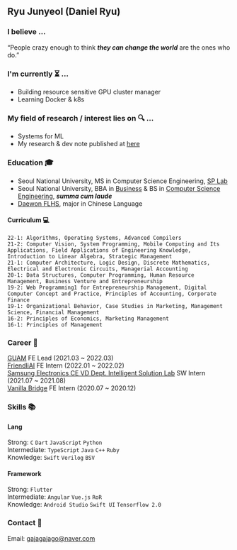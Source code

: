 ## Ryu Junyeol (Daniel Ryu)

### I believe ...
“People crazy enough to think **_they can change the world_** are the ones who do.”

### I'm currently ⏳ ...
- Building resource sensitive GPU cluster manager 
- Learning Docker & k8s

### My field of research / interest lies on 🔍 ...
- Systems for ML
- My research & dev note published at [here](https://medium.com/@gajagajago)

### Education 🎓 
- Seoul National University, MS in Computer Science Engineering, [SP Lab](https://spl.snu.ac.kr/) 
- Seoul National University, BBA in [Business](https://cba.snu.ac.kr/) & BS in [Computer Science Engineering](https://cse.snu.ac.kr/), ***_summa cum laude_***
- [Daewon FLHS](http://www.dwfl.hs.kr/), major in Chinese Language

#### Curriculum 💻
```
22-1: Algorithms, Operating Systems, Advanced Compilers
21-2: Computer Vision, System Programming, Mobile Computing and Its Applications, Field Applications of Engineering Knowledge, Introduction to Linear Algebra, Strategic Management
21-1: Computer Architecture, Logic Design, Discrete Mathematics, Electrical and Electronic Circuits, Managerial Accounting
20-1: Data Structures, Computer Programming, Human Resource Management, Business Venture and Entrepreneurship
19-2: Web Programming1 for Entrepreneurship Management, Digital Computer Concept and Practice, Principles of Accounting, Corporate Finance
19-1: Organizational Behavior, Case Studies in Marketing, Management Science, Financial Management
16-2: Principles of Economics, Marketing Management
16-1: Principles of Management
```

### Career 🚀
[GUAM](https://play.google.com/store/apps/details?id=com.wafflestudio.guam) FE Lead (2021.03 ~ 2022.03) <br/>
[FriendliAI](https://friendli.ai/) FE Intern (2022.01 ~ 2022.02)<br/>
[Samsung Electronics CE VD Dept. Intelligent Solution Lab](https://www.samsung.com/sec/) SW Intern (2021.07 ~ 2021.08)<br/>
[Vanilla Bridge](https://apps.apple.com/kr/app/%EB%B0%94%EB%8B%90%EB%9D%BC%EB%B8%8C%EB%A6%BF%EC%A7%80/id1219876826) FE Intern (2020.07 ~ 2020.12)<br/>

### Skills 📚
#### Lang<br>
Strong: ```C``` ```Dart``` ```JavaScript``` ```Python``` <br/>
Intermediate: ```TypeScript``` ```Java``` ```C++``` ```Ruby``` <br/>
Knowledge: ```Swift``` ```Verilog``` ```BSV``` <br/>

#### Framework<br>
Strong: ```Flutter``` <br/>
Intermediate: ```Angular``` ```Vue.js``` ```RoR``` <br/>
Knowledge: ```Android Studio``` ```Swift UI``` ```Tensorflow 2.0``` <br/>

### Contact 📧
Email: gajagajago@naver.com

